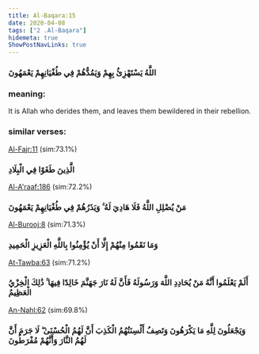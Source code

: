 ```yaml
---
title: Al-Baqara:15
date: 2020-04-08
tags: ["2 .Al-Baqara"]
hidemeta: true 
ShowPostNavLinks: true 
---
```

### اللَّهُ يَسْتَهْزِئُ بِهِمْ وَيَمُدُّهُمْ فِي طُغْيَانِهِمْ يَعْمَهُونَ
### meaning: 
It is Allah who derides them, and leaves them bewildered in their rebellion.
### similar verses: 

[Al-Fajr:11](/89/11) (sim:73.1%)

### الَّذِينَ طَغَوْا فِي الْبِلَادِ

[Al-A'raaf:186](/7/186) (sim:72.2%)

### مَنْ يُضْلِلِ اللَّهُ فَلَا هَادِيَ لَهُ ۚ وَيَذَرُهُمْ فِي طُغْيَانِهِمْ يَعْمَهُونَ

[Al-Burooj:8](/85/8) (sim:71.3%)

### وَمَا نَقَمُوا مِنْهُمْ إِلَّا أَنْ يُؤْمِنُوا بِاللَّهِ الْعَزِيزِ الْحَمِيدِ

[At-Tawba:63](/9/63) (sim:71.2%)

### أَلَمْ يَعْلَمُوا أَنَّهُ مَنْ يُحَادِدِ اللَّهَ وَرَسُولَهُ فَأَنَّ لَهُ نَارَ جَهَنَّمَ خَالِدًا فِيهَا ۚ ذَٰلِكَ الْخِزْيُ الْعَظِيمُ

[An-Nahl:62](/16/62) (sim:69.8%)

### وَيَجْعَلُونَ لِلَّهِ مَا يَكْرَهُونَ وَتَصِفُ أَلْسِنَتُهُمُ الْكَذِبَ أَنَّ لَهُمُ الْحُسْنَىٰ ۖ لَا جَرَمَ أَنَّ لَهُمُ النَّارَ وَأَنَّهُمْ مُفْرَطُونَ
